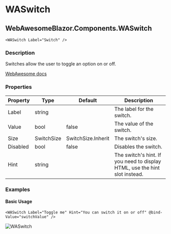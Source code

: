 ﻿# WASwitch
## WebAwesomeBlazor.Components.WASwitch

```HTML+Razor
<WASwitch Label="Switch" />
```

### Description
Switches allow the user to toggle an option on or off.

[WebAwesome docs](https://webawesome.com/docs/components/switch/)

### Properties
| Property | Type   | Default | Description                              |
|----------|--------|---------|------------------------------------------|
| Label | string |  | The label for the switch. |
| Value | bool | false | The value of the switch. |
| Size | SwitchSize | SwitchSize.Inherit | The switch's size. |
| Disabled | bool | false | Disables the switch. |
| Hint | string |  | The switch's hint. If you need to display HTML, use the hint slot instead. |

### Examples

#### Basic Usage
```HTML+Razor
<WASwitch Label="Toggle me" Hint="You can switch it on or off" @bind-Value="switchValue" />
```

![WASwitch](https://github.com/user-attachments/assets/f4d71153-ec00-4987-b623-fc798513f50b)